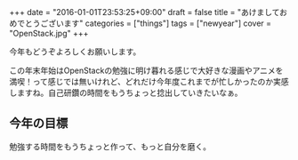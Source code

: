 +++
date = "2016-01-01T23:53:25+09:00"
draft = false
title = "あけましておめでとうございます"
categories = ["things"]
tags = ["newyear"]
cover = "OpenStack.jpg"
+++


今年もどうぞよろしくお願いします。

この年末年始はOpenStackの勉強に明け暮れる感じで大好きな漫画やアニメを満喫！って感じでは無いけれど、どれだけ今年度これまでが忙しかったのか実感しますね。自己研鑽の時間をもうちょっと捻出していきたいなぁ。

## 今年の目標

勉強する時間をもうちょっと作って、もっと自分を磨く。

